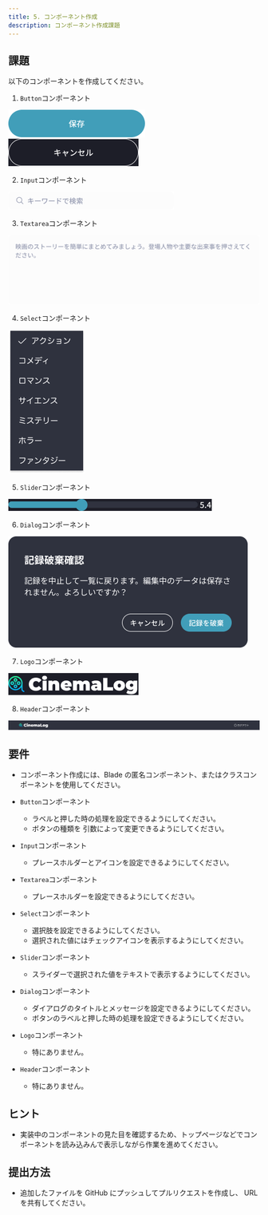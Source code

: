 ```yaml
---
title: 5. コンポーネント作成
description: コンポーネント作成課題
---
```


## 課題

以下のコンポーネントを作成してください。

1. `Button`コンポーネント

![alt text](../img/button.png)
![alt text](../img/buttonOutline.png)

2. `Input`コンポーネント

![alt text](../img/input.png)

3. `Textarea`コンポーネント

![alt text](../img/textarea.png)

4. `Select`コンポーネント

![alt text](../img/select.png)

5. `Slider`コンポーネント

![alt text](../img/slider.jpg)

6. `Dialog`コンポーネント

![alt text](../img/dialog.png)

7. `Logo`コンポーネント

![alt text](../img/logo.png)

8. `Header`コンポーネント

![alt text](../img/header.png)

## 要件

- コンポーネント作成には、Blade の匿名コンポーネント、またはクラスコンポーネントを使用してください。

- `Button`コンポーネント

  - ラベルと押した時の処理を設定できるようにしてください。
  - ボタンの種類を 引数によって変更できるようにしてください。

- `Input`コンポーネント

  - プレースホルダーとアイコンを設定できるようにしてください。

- `Textarea`コンポーネント

  - プレースホルダーを設定できるようにしてください。

- `Select`コンポーネント

  - 選択肢を設定できるようにしてください。
  - 選択された値にはチェックアイコンを表示するようにしてください。

- `Slider`コンポーネント

  - スライダーで選択された値をテキストで表示するようにしてください。

- `Dialog`コンポーネント

  - ダイアログのタイトルとメッセージを設定できるようにしてください。
  - ボタンのラベルと押した時の処理を設定できるようにしてください。

- `Logo`コンポーネント

  - 特にありません。

- `Header`コンポーネント

  - 特にありません。

## ヒント

- 実装中のコンポーネントの見た目を確認するため、トップページなどでコンポーネントを読み込みんで表示しながら作業を進めてください。

## 提出方法

- 追加したファイルを GitHub にプッシュしてプルリクエストを作成し、 URL を共有してください。
